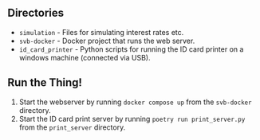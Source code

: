 ## Directories
* `simulation` - Files for simulating interest rates etc.
* `svb-docker` - Docker project that runs the web server.
* `id_card_printer` - Python scripts for running the ID card printer on a windows machine (connected via USB).

## Run the Thing!
1. Start the webserver by running `docker compose up` from the `svb-docker` directory.
2. Start the ID card print server by running `poetry run print_server.py` from the `print_server` directory.